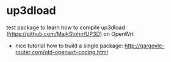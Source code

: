 # up3dload

test package to learn how to compile up3dload (https://github.com/MaikStohn/UP3D) on OpenWrt

- nice tutorial how to build a single package: http://gargoyle-router.com/old-openwrt-coding.html 